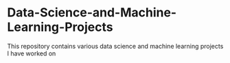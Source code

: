 # Data-Science-and-Machine-Learning-Projects
This repository contains various data science and machine learning projects I have worked on 

